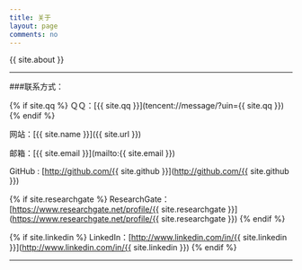 ```yaml
---
title: 关于
layout: page
comments: no
---
```


{{ site.about }}

----

###联系方式：

{% if site.qq %}
ＱＱ：[{{ site.qq }}](tencent://message/?uin={{ site.qq }})
{% endif %}

网站：[{{ site.name }}]({{ site.url }})

邮箱：[{{ site.email }}](mailto:{{ site.email }})

GitHub : [http://github.com/{{ site.github }}](http://github.com/{{ site.github }})

{% if site.researchgate %}
ResearchGate：[https://www.researchgate.net/profile/{{ site.researchgate }}](https://www.researchgate.net/profile/{{ site.researchgate }})
{% endif %}

{% if site.linkedin %}
LinkedIn：[http://www.linkedin.com/in/{{ site.linkedin }}](http://www.linkedin.com/in/{{ site.linkedin }})
{% endif %}

----

